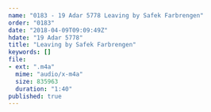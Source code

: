 ```yaml
---
name: "0183 - 19 Adar 5778 Leaving by Safek Farbrengen"
order: "0183"
date: "2018-04-09T09:09:49Z"
hdate: "19 Adar 5778"
title: "Leaving by Safek Farbrengen"
keywords: []
file:
- ext: ".m4a"
  mime: "audio/x-m4a"
  size: 835963
  duration: "1:40"
published: true
---
```


